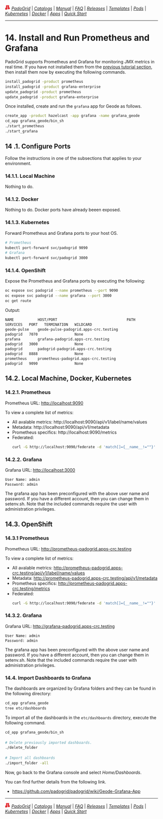 ![PadoGrid](https://github.com/padogrid/padogrid/raw/develop/images/padogrid-3d-16x16.png) [*PadoGrid*](https://github.com/padogrid) | [*Catalogs*](https://github.com/padogrid/catalog-bundles/blob/master/all-catalog.md) | [*Manual*](https://github.com/padogrid/padogrid/wiki) | [*FAQ*](https://github.com/padogrid/padogrid/wiki/faq) | [*Releases*](https://github.com/padogrid/padogrid/releases) | [*Templates*](https://github.com/padogrid/padogrid/wiki/Using-Bundle-Templates) | [*Pods*](https://github.com/padogrid/padogrid/wiki/Understanding-Padogrid-Pods) | [*Kubernetes*](https://github.com/padogrid/padogrid/wiki/Kubernetes) | [*Docker*](https://github.com/padogrid/padogrid/wiki/Docker) | [*Apps*](https://github.com/padogrid/padogrid/wiki/Apps) | [*Quick Start*](https://github.com/padogrid/padogrid/wiki/Quick-Start)

---

# 14. Install and Run Prometheus and Grafana

PadoGrid supports Prometheus and Grafana for monitoring JMX metrics in real time. If you have not installed them from the [previous tutorial section](09-grafana-hazelcast.md), then install them now by executing the following commands.

```bash
install_padogrid -product prometheus
install_padogrid -product grafana-enterprise
update_padogrid -product prometheus
update_padogrid -product grafana-enterprise
```

Once installed, create and run the `grafana` app for Geode as follows.

```bash
create_app -product hazelcast -app grafana -name grafana_geode
cd_app grafana_geode/bin_sh
./start_prometheus
./start_grafana
```

## 14 .1. Configure Ports

Follow the instructions in one of the subsections that applies to your environment.

### 14.1.1. Local Machine

Nothing to do.

### 14.1.2. Docker

Nothing to do. Docker ports have already beeen exposed.

### 14.1.3. Kubernetes

Forward Prometheus and Grafana ports to your host OS.

```bash
# Prometheus
kubectl port-forward svc/padogrid 9090
# Grafana
kubectl port-forward svc/padogrid 3000
```

### 14.1.4. OpenShift

Expose the Prometheus and Grafana ports by executing the following:

```bash
oc expose svc padogrid --name prometheus --port 9090
oc expose svc padogrid --name grafana --port 3000
oc get route
```

Output:

```console
NAME           HOST/PORT                                PATH   SERVICES   PORT   TERMINATION   WILDCARD
geode-pulse    geode-pulse-padogrid.apps-crc.testing           padogrid   7070                 None
grafana        grafana-padogrid.apps-crc.testing               padogrid   3000                 None
padogrid       padogrid-padogrid.apps-crc.testing              padogrid   8888                 None
prometheus     prometheus-padogrid.apps-crc.testing            padogrid   9090                 None
```

## 14.2. Local Machine, Docker, Kubernetes

### 14.2.1. Prometheus

Prometheus URL: <http://localhost:9090>

To view a complete list of metrics:

- All avalable metrics: http://localhost:9090/api/v1/label/name/values
- Metadata: http://localhost:9090/api/v1/metadata
- Prometheus specifics: http://localhost:9090/metrics
- Federated:
  ```bash
  curl -G http://localhost:9090/federate -d 'match[]={__name__!=""}'
  ```

### 14.2.2. Grafana

Grafana URL: <http://localhost:3000>

```console
User Name: admin
Password: admin
```

The grafana app has been preconfigured with the above user name and password. If you have a different account, then you can change them in setenv.sh. Note that the included commands require the user with administration privileges.


## 14.3. OpenShift

### 14.3.1 Prometheus

Prometheus URL: <http://prometheus-padogrid.apps-crc.testing>

To view a complete list of metrics:

- All avalable metrics: http://prometheus-padogrid.apps-crc.testing/api/v1/label/name/values
- Metadata: http://prometheus-padogrid.apps-crc.testing/api/v1/metadata
- Prometheus specifics: http://prometheus-padogrid.apps-crc.testing/metrics
- Federated:
  ```bash
  curl -G http://localhost:9090/federate -d 'match[]={__name__!=""}'
  ```

### 14.3.2. Grafana

Grafana URL: <http://grafana-padogrid.apps-crc.testing>

```console
User Name: admin
Password: admin
```

The grafana app has been preconfigured with the above user name and password. If you have a different account, then you can change them in setenv.sh. Note that the included commands require the user with administration privileges.

### 14.4. Import Dashboards to Grafana

The dashboards are organized by Grafana folders and they can be found in the following directory:

```bash
cd_app grafana_geode
tree etc/dashboards
```

To import all of the dashboards in the `etc/dashboards` directory, execute the following command.

```bash
cd_app grafana_geode/bin_sh

# Delete previously imported dashboards.
./delete_folder

# Import all dashboards
./import_folder -all
```

Now, go back to the Grafana console and select *Home/Dashboards*.

You can find further details from the following link.

  - https://github.com/padogrid/padogrid/wiki/Geode-Grafana-App

---

![PadoGrid](https://github.com/padogrid/padogrid/raw/develop/images/padogrid-3d-16x16.png) [*PadoGrid*](https://github.com/padogrid) | [*Catalogs*](https://github.com/padogrid/catalog-bundles/blob/master/all-catalog.md) | [*Manual*](https://github.com/padogrid/padogrid/wiki) | [*FAQ*](https://github.com/padogrid/padogrid/wiki/faq) | [*Releases*](https://github.com/padogrid/padogrid/releases) | [*Templates*](https://github.com/padogrid/padogrid/wiki/Using-Bundle-Templates) | [*Pods*](https://github.com/padogrid/padogrid/wiki/Understanding-Padogrid-Pods) | [*Kubernetes*](https://github.com/padogrid/padogrid/wiki/Kubernetes) | [*Docker*](https://github.com/padogrid/padogrid/wiki/Docker) | [*Apps*](https://github.com/padogrid/padogrid/wiki/Apps) | [*Quick Start*](https://github.com/padogrid/padogrid/wiki/Quick-Start)
